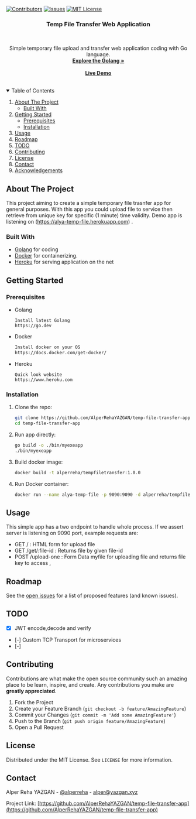 [![Contributors][contributors-shield]][contributors-url]
  [![Issues][issues-shield]][issues-url]
  [![MIT License][license-shield]][license-url]

<p align="center">
  <h3 align="center">Temp File Transfer Web Application</h3>
  <br/>
  


  <p align="center">
    Simple temporary file upload and transfer web application coding with Go language.
    <br />
    <a href="https://go.dev/"><strong>Explore the Golang »</strong></a>
    <br />
    <br />
    <a href="https://alya-temp-file.herokuapp.com/"><strong>Live Demo</strong></a>
    <br />
    <br />
  </p>
</p>

<!-- TABLE OF CONTENTS -->
<details open="open">
  <summary>Table of Contents</summary>
  <ol>
    <li>
      <a href="#about-the-project">About The Project</a>
      <ul>
        <li><a href="#built-with">Built With</a></li>
      </ul>
    </li>
    <li>
      <a href="#getting-started">Getting Started</a>
      <ul>
        <li><a href="#prerequisites">Prerequisites</a></li>
        <li><a href="#installation">Installation</a></li>
      </ul>
    </li>
    <li><a href="#usage">Usage</a></li>
    <li><a href="#roadmap">Roadmap</a></li>
    <li><a href="#todo">TODO</a></li>
    <li><a href="#contributing">Contributing</a></li>
    <li><a href="#license">License</a></li>
    <li><a href="#contact">Contact</a></li>
    <li><a href="#acknowledgements">Acknowledgements</a></li>
  </ol>
</details>

## About The Project
This project aiming to create a simple temporary file trasnfer app for general purposes. With this app you could upload 
file to service then retrieve from unique key for specific (1 minute) time validity. Demo app is listening on (https://alya-temp-file.herokuapp.com)
. 

### Built With

- [Golang](https://go.dev/) for coding
- [Docker](https://www.docker.com) for containerizing.
- [Heroku](https://heroku.com/) for serving application on the net

## Getting Started
### Prerequisites

- Golang
  ```
  Install latest Golang  
  https://go.dev 
  ```  
- Docker
  ```sh
  Install docker on your OS  
  https://docs.docker.com/get-docker/  
  ```
- Heroku
  ```
  Quick look website  
  https://www.heroku.com 
  ```  


### Installation

1. Clone the repo:
   ```sh
   git clone https://github.com/AlperRehaYAZGAN/temp-file-transfer-app.git  
   cd temp-file-transfer-app
   ```
1. Run app directly:
   ```sh
   go build -o ./bin/myexeapp
   ./bin/myexeapp
   ```
2. Build docker image:
   ```sh
   docker build -t alperreha/tempfiletransfer:1.0.0
   ```
3. Run Docker container:
   ```sh
   docker run --name alya-temp-file -p 9090:9090 -d alperreha/tempfiletransfer:1.0.0
   ```

## Usage

This simple app has a two endpoint to handle whole process. If we assert server is listening on 9090 port, example requests are:

- GET / : HTML form for upload file  
- GET /get/:file-id : Returns file by given file-id   
- POST /upload-one : Form Data myfile for uploading file and returns file key to access  ,

## Roadmap

See the [open issues](https://github.com/AlperRehaYAZGAN/temp-file-transfer-app/issues) for a list of proposed features (and known issues).

## TODO  
- [X] JWT encode,decode and verify  
- [-] Custom TCP Transport for microservices  
- [-] 

## Contributing

Contributions are what make the open source community such an amazing place to be learn, inspire, and create. Any contributions you make are **greatly appreciated**.

1. Fork the Project
2. Create your Feature Branch (`git checkout -b feature/AmazingFeature`)
3. Commit your Changes (`git commit -m 'Add some AmazingFeature'`)
4. Push to the Branch (`git push origin feature/AmazingFeature`)
5. Open a Pull Request

## License

Distributed under the MIT License. See `LICENSE` for more information.

## Contact

Alper Reha YAZGAN - [@alperreha](https://twitter.com/alperreha) - alper@yazgan.xyz

Project Link: [https://github.com/AlperRehaYAZGAN/temp-file-transfer-app](https://github.com/AlperRehaYAZGAN/temp-file-transfer-app)


<!-- MARKDOWN LINKS & IMAGES -->
<!-- https://www.markdownguide.org/basic-syntax/#reference-style-links -->

[contributors-shield]: https://img.shields.io/github/contributors/AlperRehaYAZGAN/temp-file-transfer-app.svg?style=for-the-badge
[contributors-url]: https://github.com/AlperRehaYAZGAN/temp-file-transfer-app/graphs/contributors
[issues-shield]: https://img.shields.io/github/issues/AlperRehaYAZGAN/temp-file-transfer-app.svg?style=for-the-badge
[issues-url]: https://github.com/AlperRehaYAZGAN/temp-file-transfer-app/issues
[license-shield]: https://img.shields.io/github/license/AlperRehaYAZGAN/temp-file-transfer-app.svg?style=for-the-badge
[license-url]: https://github.com/AlperRehaYAZGAN/temp-file-transfer-app/blob/master/LICENCE